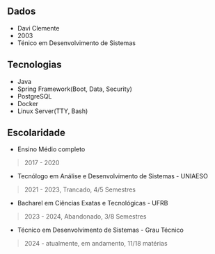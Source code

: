 ## Dados
- Davi Clemente
- 2003
- Ténico em Desenvolvimento de Sistemas
## Tecnologias
- Java
- Spring Framework(Boot, Data, Security)
- PostgreSQL
- Docker
- Linux Server(TTY, Bash)
## Escolaridade
- Ensino Médio completo
> 2017 - 2020
- Tecnólogo em Análise e Desenvolvimento de Sistemas - UNIAESO
> 2021 - 2023, Trancado, 4/5 Semestres
- Bacharel em Ciências Exatas e Tecnológicas - UFRB
> 2023 - 2024, Abandonado, 3/8 Semestres
- Técnico em Desenvolvimento de Sistemas - Grau Técnico
> 2024 - atualmente, em andamento, 11/18 matérias
